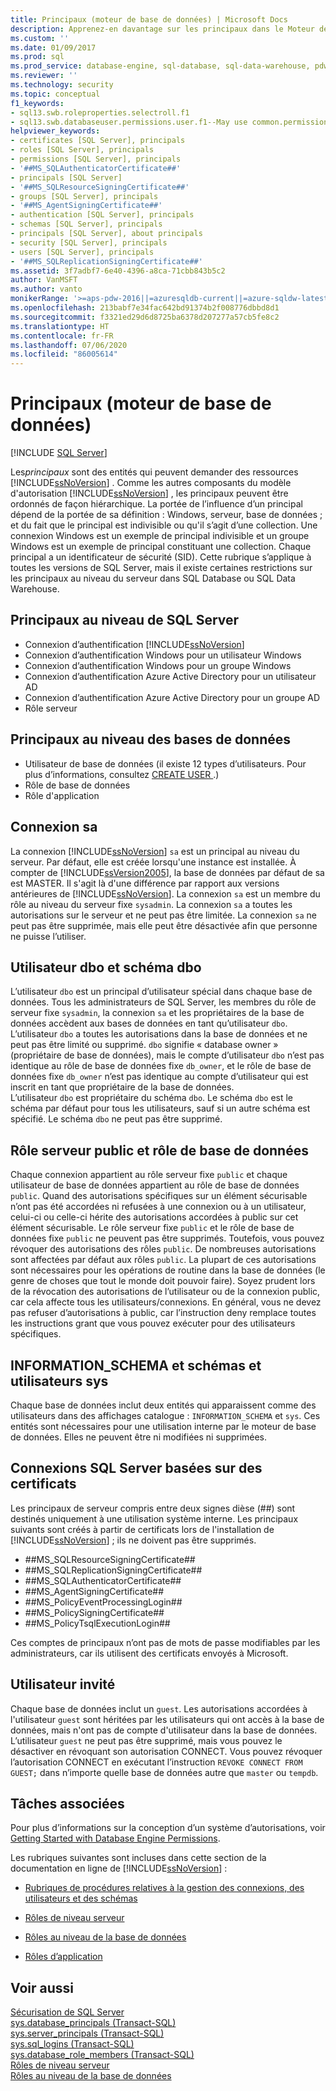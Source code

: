 ```yaml
---
title: Principaux (moteur de base de données) | Microsoft Docs
description: Apprenez-en davantage sur les principaux dans le Moteur de base de données (entités pouvant demander des ressources SQL Server). Il existe des principaux au niveau de SQL Server et au niveau de la base de données.
ms.custom: ''
ms.date: 01/09/2017
ms.prod: sql
ms.prod_service: database-engine, sql-database, sql-data-warehouse, pdw
ms.reviewer: ''
ms.technology: security
ms.topic: conceptual
f1_keywords:
- sql13.swb.roleproperties.selectroll.f1
- sql13.swb.databaseuser.permissions.user.f1--May use common.permissions
helpviewer_keywords:
- certificates [SQL Server], principals
- roles [SQL Server], principals
- permissions [SQL Server], principals
- '##MS_SQLAuthenticatorCertificate##'
- principals [SQL Server]
- '##MS_SQLResourceSigningCertificate##'
- groups [SQL Server], principals
- '##MS_AgentSigningCertificate##'
- authentication [SQL Server], principals
- schemas [SQL Server], principals
- principals [SQL Server], about principals
- security [SQL Server], principals
- users [SQL Server], principals
- '##MS_SQLReplicationSigningCertificate##'
ms.assetid: 3f7adbf7-6e40-4396-a8ca-71cbb843b5c2
author: VanMSFT
ms.author: vanto
monikerRange: '>=aps-pdw-2016||=azuresqldb-current||=azure-sqldw-latest||>=sql-server-2016||=sqlallproducts-allversions||>=sql-server-linux-2017||=azuresqldb-mi-current'
ms.openlocfilehash: 213babf7e34fac642bd91374b2f008776dbbd8d1
ms.sourcegitcommit: f3321ed29d6d8725ba6378d207277a57cb5fe8c2
ms.translationtype: HT
ms.contentlocale: fr-FR
ms.lasthandoff: 07/06/2020
ms.locfileid: "86005614"
---
```

# <a name="principals-database-engine"></a>Principaux (moteur de base de données)
[!INCLUDE [SQL Server](../../../includes/applies-to-version/sql-asdb-asdbmi-asa-pdw.md)]

  Les*principaux* sont des entités qui peuvent demander des ressources [!INCLUDE[ssNoVersion](../../../includes/ssnoversion-md.md)] . Comme les autres composants du modèle d'autorisation [!INCLUDE[ssNoVersion](../../../includes/ssnoversion-md.md)] , les principaux peuvent être ordonnés de façon hiérarchique. La portée de l’influence d’un principal dépend de la portée de sa définition : Windows, serveur, base de données ; et du fait que le principal est indivisible ou qu'il s’agit d’une collection. Une connexion Windows est un exemple de principal indivisible et un groupe Windows est un exemple de principal constituant une collection. Chaque principal a un identificateur de sécurité (SID). Cette rubrique s’applique à toutes les versions de SQL Server, mais il existe certaines restrictions sur les principaux au niveau du serveur dans SQL Database ou SQL Data Warehouse. 
  
## <a name="sql-server-level-principals"></a>Principaux au niveau de SQL Server  
  
- Connexion d’authentification [!INCLUDE[ssNoVersion](../../../includes/ssnoversion-md.md)]   
- Connexion d’authentification Windows pour un utilisateur Windows  
- Connexion d’authentification Windows pour un groupe Windows   
- Connexion d’authentification Azure Active Directory pour un utilisateur AD
- Connexion d’authentification Azure Active Directory pour un groupe AD
- Rôle serveur  
  
## <a name="database-level-principals"></a>Principaux au niveau des bases de données
  
- Utilisateur de base de données (il existe 12 types d’utilisateurs. Pour plus d’informations, consultez [CREATE USER ](../../../t-sql/statements/create-user-transact-sql.md).)
- Rôle de base de données
- Rôle d'application
  
## <a name="sa-login"></a>Connexion sa  
 La connexion [!INCLUDE[ssNoVersion](../../../includes/ssnoversion-md.md)] `sa` est un principal au niveau du serveur. Par défaut, elle est créée lorsqu'une instance est installée. À compter de [!INCLUDE[ssVersion2005](../../../includes/ssversion2005-md.md)], la base de données par défaut de sa est MASTER. Il s'agit là d'une différence par rapport aux versions antérieures de [!INCLUDE[ssNoVersion](../../../includes/ssnoversion-md.md)]. La connexion `sa` est un membre du rôle au niveau du serveur fixe `sysadmin`. La connexion `sa` a toutes les autorisations sur le serveur et ne peut pas être limitée. La connexion `sa` ne peut pas être supprimée, mais elle peut être désactivée afin que personne ne puisse l’utiliser.

## <a name="dbo-user-and-dbo-schema"></a>Utilisateur dbo et schéma dbo

L’utilisateur `dbo` est un principal d’utilisateur spécial dans chaque base de données. Tous les administrateurs de SQL Server, les membres du rôle de serveur fixe `sysadmin`, la connexion `sa` et les propriétaires de la base de données accèdent aux bases de données en tant qu’utilisateur `dbo`. L’utilisateur `dbo` a toutes les autorisations dans la base de données et ne peut pas être limité ou supprimé. `dbo` signifie « database owner » (propriétaire de base de données), mais le compte d’utilisateur `dbo` n’est pas identique au rôle de base de données fixe `db_owner`, et le rôle de base de données fixe `db_owner` n’est pas identique au compte d’utilisateur qui est inscrit en tant que propriétaire de la base de données.     
L’utilisateur `dbo` est propriétaire du schéma `dbo`. Le schéma `dbo` est le schéma par défaut pour tous les utilisateurs, sauf si un autre schéma est spécifié.  Le schéma `dbo` ne peut pas être supprimé.
  
## <a name="public-server-role-and-database-role"></a>Rôle serveur public et rôle de base de données  
Chaque connexion appartient au rôle serveur fixe `public` et chaque utilisateur de base de données appartient au rôle de base de données `public`. Quand des autorisations spécifiques sur un élément sécurisable n’ont pas été accordées ni refusées à une connexion ou à un utilisateur, celui-ci ou celle-ci hérite des autorisations accordées à public sur cet élément sécurisable. Le rôle serveur fixe `public` et le rôle de base de données fixe `public` ne peuvent pas être supprimés. Toutefois, vous pouvez révoquer des autorisations des rôles `public`. De nombreuses autorisations sont affectées par défaut aux rôles `public`. La plupart de ces autorisations sont nécessaires pour les opérations de routine dans la base de données (le genre de choses que tout le monde doit pouvoir faire). Soyez prudent lors de la révocation des autorisations de l’utilisateur ou de la connexion public, car cela affecte tous les utilisateurs/connexions. En général, vous ne devez pas refuser d’autorisations à public, car l’instruction deny remplace toutes les instructions grant que vous pouvez exécuter pour des utilisateurs spécifiques. 
  
## <a name="information_schema-and-sys-users-and-schemas"></a>INFORMATION_SCHEMA et schémas et utilisateurs sys 
 Chaque base de données inclut deux entités qui apparaissent comme des utilisateurs dans des affichages catalogue : `INFORMATION_SCHEMA` et `sys`. Ces entités sont nécessaires pour une utilisation interne par le moteur de base de données. Elles ne peuvent être ni modifiées ni supprimées.  
  
## <a name="certificate-based-sql-server-logins"></a>Connexions SQL Server basées sur des certificats  
 Les principaux de serveur compris entre deux signes dièse (##) sont destinés uniquement à une utilisation système interne. Les principaux suivants sont créés à partir de certificats lors de l'installation de [!INCLUDE[ssNoVersion](../../../includes/ssnoversion-md.md)] ; ils ne doivent pas être supprimés.  
  
-   \##MS_SQLResourceSigningCertificate##    
-   \##MS_SQLReplicationSigningCertificate##    
-   \##MS_SQLAuthenticatorCertificate##    
-   \##MS_AgentSigningCertificate##   
-   \##MS_PolicyEventProcessingLogin##   
-   \##MS_PolicySigningCertificate##   
-   \##MS_PolicyTsqlExecutionLogin##   
 
 Ces comptes de principaux n’ont pas de mots de passe modifiables par les administrateurs, car ils utilisent des certificats envoyés à Microsoft.
  
## <a name="the-guest-user"></a>Utilisateur invité  
 Chaque base de données inclut un `guest`. Les autorisations accordées à l'utilisateur `guest` sont héritées par les utilisateurs qui ont accès à la base de données, mais n'ont pas de compte d'utilisateur dans la base de données. L’utilisateur `guest` ne peut pas être supprimé, mais vous pouvez le désactiver en révoquant son autorisation CONNECT. Vous pouvez révoquer l’autorisation CONNECT en exécutant l’instruction `REVOKE CONNECT FROM GUEST;` dans n’importe quelle base de données autre que `master` ou `tempdb`.  
  
  
## <a name="related-tasks"></a>Tâches associées  
 Pour plus d’informations sur la conception d’un système d’autorisations, voir [Getting Started with Database Engine Permissions](../../../relational-databases/security/authentication-access/getting-started-with-database-engine-permissions.md).  
  
 Les rubriques suivantes sont incluses dans cette section de la documentation en ligne de [!INCLUDE[ssNoVersion](../../../includes/ssnoversion-md.md)] :  
  
-   [Rubriques de procédures relatives à la gestion des connexions, des utilisateurs et des schémas](../../../relational-databases/security/authentication-access/managing-logins-users-and-schemas-how-to-topics.md)  
  
-   [Rôles de niveau serveur](../../../relational-databases/security/authentication-access/server-level-roles.md)  
  
-   [Rôles au niveau de la base de données](../../../relational-databases/security/authentication-access/database-level-roles.md)  
  
-   [Rôles d’application](../../../relational-databases/security/authentication-access/application-roles.md)  
  
## <a name="see-also"></a>Voir aussi  
 [Sécurisation de SQL Server](../../../relational-databases/security/securing-sql-server.md)   
 [sys.database_principals &#40;Transact-SQL&#41;](../../../relational-databases/system-catalog-views/sys-database-principals-transact-sql.md)   
 [sys.server_principals &#40;Transact-SQL&#41;](../../../relational-databases/system-catalog-views/sys-server-principals-transact-sql.md)   
 [sys.sql_logins &#40;Transact-SQL&#41;](../../../relational-databases/system-catalog-views/sys-sql-logins-transact-sql.md)   
 [sys.database_role_members &#40;Transact-SQL&#41;](../../../relational-databases/system-catalog-views/sys-database-role-members-transact-sql.md)   
 [Rôles de niveau serveur](../../../relational-databases/security/authentication-access/server-level-roles.md)   
 [Rôles au niveau de la base de données](../../../relational-databases/security/authentication-access/database-level-roles.md)  
  
  
